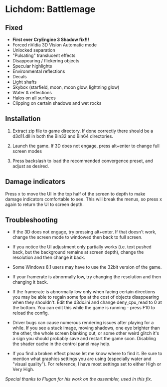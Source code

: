 Lichdom: Battlemage
===================

Fixed
-----
- **First ever CryEngine 3 Shadow fix!!!**
- Forced nVidia 3D Vision Automatic mode
- Unlocked separation
- "Pulsating" translucent effects
- Disappearing / flickering objects
- Specular highlights
- Environmental reflections
- Decals
- Light shafts
- Skybox (starfield, moon, moon glow, lightning glow)
- Water & reflections
- Halos on all surfaces
- Clipping on certain shadows and wet rocks

Installation
------------
1. Extract zip file to game directory. If done correctly there should be a
   d3d11.dll in both the Bin32 and Bin64 directories.

2. Launch the game. If 3D does not engage, press alt+enter to change full
   screen modes

3. Press backslash to load the recommended convergence preset, and adjust as
   desired.

Damage indicators
-----------------
Press x to move the UI in the top half of the screen to depth to make damage
indicators comfortable to see. This will break the menus, so press x again to
return the UI to screen depth.

Troubleshooting
---------------
- If the 3D does not engage, try pressing alt+enter. If that doesn't work,
  change the screen mode to windowed then back to full screen.

- If you notice the UI adjustment only partially works (i.e. text pushed back,
  but the background remains at screen depth), change the resolution and then
  change it back.

- Some Windows 8.1 users may have to use the 32bit version of the game.

- If your framerate is abnormally low, try changing the resolution and then
  changing it back.

- If the framerate is abnormally low only when facing certain directions you
  may be able to regain some fps at the cost of objects disappearing when they
  shouldn't. Edit the d3dx.ini and change deny_cpu_read to 0 at the bottom. You
  can edit this while the game is running - press F10 to reload the config.

- Driver bugs can cause numerous rendering issues after playing for a while. If
  you see a stuck image, moving shadows, one eye brighter than the other, the
  whole screen blanking out, or some other weird glitch it's a sign you should
  probably save and restart the game soon. Disabling the shader cache in the
  control panel may help.

- If you find a broken effect please let me know where to find it. Be sure to
  mention what graphics settings you are using (especially water and "visual
  quality"). For reference, I have most settings set to either High or Very
  High.

*Special thanks to Flugan for his work on the assembler, used in this fix.*
